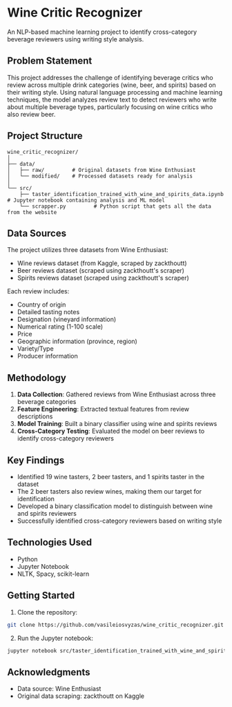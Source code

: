 # Wine Critic Recognizer

An NLP-based machine learning project to identify cross-category beverage reviewers using writing style analysis.

## Problem Statement

This project addresses the challenge of identifying beverage critics who review across multiple drink categories (wine, beer, and spirits) based on their writing style. Using natural language processing and machine learning techniques, the model analyzes review text to detect reviewers who write about multiple beverage types, particularly focusing on wine critics who also review beer.

## Project Structure

```
wine_critic_recognizer/
│
├── data/
│   ├── raw/         # Original datasets from Wine Enthusiast
│   └── modified/    # Processed datasets ready for analysis
│
└── src/
    ├── taster_identification_trained_with_wine_and_spirits_data.ipynb   # Jupyter notebook containing analysis and ML model
    └── scrapper.py         # Python script that gets all the data from the website
```

## Data Sources

The project utilizes three datasets from Wine Enthusiast:
- Wine reviews dataset (from Kaggle, scraped by zackthoutt)
- Beer reviews dataset (scraped using zackthoutt's scraper)
- Spirits reviews dataset (scraped using zackthoutt's scraper)

Each review includes:
- Country of origin
- Detailed tasting notes
- Designation (vineyard information)
- Numerical rating (1-100 scale)
- Price
- Geographic information (province, region)
- Variety/Type
- Producer information

## Methodology

1. **Data Collection**: Gathered reviews from Wine Enthusiast across three beverage categories
2. **Feature Engineering**: Extracted textual features from review descriptions
3. **Model Training**: Built a binary classifier using wine and spirits reviews
4. **Cross-Category Testing**: Evaluated the model on beer reviews to identify cross-category reviewers

## Key Findings

- Identified 19 wine tasters, 2 beer tasters, and 1 spirits taster in the dataset
- The 2 beer tasters also review wines, making them our target for identification
- Developed a binary classification model to distinguish between wine and spirits reviewers
- Successfully identified cross-category reviewers based on writing style

## Technologies Used

- Python
- Jupyter Notebook
- NLTK, Spacy, scikit-learn

## Getting Started

1. Clone the repository:
```bash
git clone https://github.com/vasileiosvyzas/wine_critic_recognizer.git
```

2. Run the Jupyter notebook:
```bash
jupyter notebook src/taster_identification_trained_with_wine_and_spirits_data.ipynb
```

## Acknowledgments

- Data source: Wine Enthusiast
- Original data scraping: zackthoutt on Kaggle
